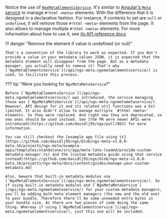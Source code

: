 Notice the use of [`NgxMetaElementsService`](/api/ngx-meta.ngxmetaelementsservice/). It's similar to [Angular's `Meta` service](https://angular.dev/api/platform-browser/Meta) to manage `#!html <meta>` elements. With the difference that it is designed in a declarative fashion. For instance, if contents to set are `null` or `undefined`, it will remove those `#!html <meta>` elements from the page. It also allows to manage multiple `#!html <meta>` elements. For more information about how to use it, see [its API reference docs](/api/ngx-meta.ngxmetaelementsservice.set/)

!!! danger "Remove the element if value is undefined (or null)"

    That's a convention of the library to work as expected. If you don't provide a value in your metadata values JSON, it is expected that the metadata element will disappear from the page. But as a metadata manager, you actually need to remove it! That's why [`NgxMetaElementsService`](/api/ngx-meta.ngxmetaelementsservice/) is used, to facilitate this process.

??? tip "Were you looking for `NgxMetaMetaService`?"

    Before [`NgxMetaElementsService`](/api/ngx-meta.ngxmetaelementsservice/) was introduced, the service managing those was [`NgxMetaMetaService`](/api/ngx-meta.ngxmetametaservice/). However, API design for it and its related util functions was a bit limited. It also didn't allow to manage multiple `#!html <meta>` elements. So they were replaced. And right now they are deprecated, so new ones should be used instead. See [the PR were newer APIs were introduced](https://github.com/davidlj95/ngx/pull/883) for more information.

    You can still checkout the [example app file using it](https://github.com/davidlj95/ngx/blob/ngx-meta-v1.0.0-beta.16/projects/ngx-meta/example-apps/templates/standalone/src/app/meta-late-loaded/provide-custom-metadata-manager.ts) and the [custom metadata guide using that service instead](https://github.com/davidlj95/ngx/blob/ngx-meta-v1.0.0-beta.16/projects/ngx-meta/docs/content/guides/manage-your-custom-metadata.md)

    Also, beware that built-in metadata modules use [`NgxMetaElementsService`](/api/ngx-meta.ngxmetaelementsservice/). So if using built-in metadata modules and [`NgxMetaMetaService`](/api/ngx-meta.ngxmetametaservice/) for your custom metadata managers, you'll be adding both meta element managers (the new and the old one) to your bundle. Therefore there'll be some unneeded extra bytes in your bundle size. As there are two pieces of code doing the same thing. Whereas if using [`NgxMetaElementsService`](/api/ngx-meta.ngxmetaelementsservice/), just this one will be included.
